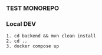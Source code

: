 ### TEST MONOREPO

### Local DEV
````
1. cd backend && mvn clean install
2. cd ..
3. docker compose up

